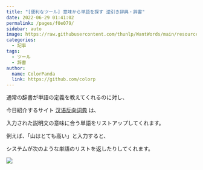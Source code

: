 ```yaml
---
title: "[便利なツール] 意味から単語を探す 逆引き辞典・辞書"
date: 2022-06-29 01:41:02
permalink: /pages/f0e079/
sidebar: auto
image: https://raw.githubusercontent.com/thunlp/WantWords/main/resources/screenshot.png
categories:
  - 記事
tags:
  - ツール
  - 辞書
author:
  name: ColorPanda
  link: https://github.com/colorp
---
```


通常の辞書が単語の定義を教えてくれるのに対し、

今日紹介するサイト <label lang="zh">[汉语反向词典](https://wantwords.net/)</label> は、

入力された説明文の意味に合う単語をリストアップしてくれます。

例えば、「山はとても高い」と入力すると、

システムが次のような単語のリストを返したりしてくれます。

![](https://raw.githubusercontent.com/thunlp/WantWords/main/resources/screenshot.png)
